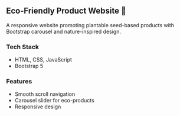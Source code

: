 ## Eco-Friendly Product Website 🌱

A responsive website promoting plantable seed-based products with Bootstrap carousel and nature-inspired design.

### Tech Stack
- HTML, CSS, JavaScript
- Bootstrap 5

### Features
- Smooth scroll navigation
- Carousel slider for eco-products
- Responsive design



